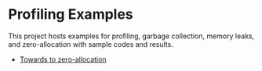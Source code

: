 # Profiling Examples

This project hosts examples for profiling, garbage collection, memory leaks, and zero-allocation with sample codes and results.


* [Towards to zero-allocation](./towardstozeroallocation/README.md)

